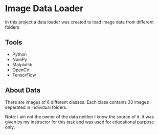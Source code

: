 # Image Data Loader
In this project a data loader was created to load image data from different folders

## Tools
- Python
- NumPy
- Matplotlib
- OpenCV
- TensorFlow

## About Data
There are images of 6 different classes. Each class contains 30 images seperated in individual folders.

Note: I am not the owner of the data neither I know the source of it. It was given by my instructor for this task and was used for educational purpose only.
